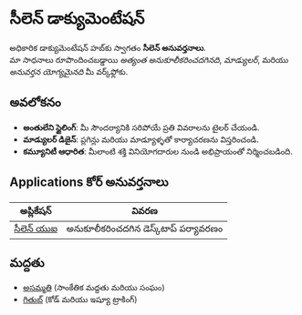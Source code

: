 # **సీలెన్ డాక్యుమెంటేషన్**

అధికారిక డాక్యుమెంటేషన్ హబ్‌కు స్వాగతం **సీలెన్ అనువర్తనాలు**.\
మా సాధనాలు రూపొందించబడ్డాయి *అత్యంత అనుకూలీకరించదగినది*, *మాడ్యులర్*, మరియు *అనువర్తన యోగ్యమైనది*
మీ వర్క్‌ఫ్లోకు.

## అవలోకనం

* **అంతులేని స్టైలింగ్**: మీ సౌందర్యానికి సరిపోయే ప్రతి వివరాలను టైలర్ చేయండి.
* **మాడ్యులర్ డిజైన్**: ప్లగిన్లు మరియు మాడ్యూళ్ళతో కార్యాచరణను విస్తరించండి.
* **కమ్యూనిటీ ఆధారిత**: మీలాంటి శక్తి వినియోగదారుల నుండి అభిప్రాయంతో నిర్మించబడింది.

## **Applications కోర్ అనువర్తనాలు**

| అప్లికేషన్                    | వివరణ                                  |
| ----------------------------- | -------------------------------------- |
| [సీలెన్ యుఐ](/apps/seelen-ui) | అనుకూలీకరించదగిన డెస్క్‌టాప్ పర్యావరణం |

## మద్దతు

* [అసమ్మతి](https://discord.gg/ABfASx5ZAJ) (సాంకేతిక మద్దతు మరియు సంఘం)
* [గితుబ్](https://github.com/Seelen-Inc) (కోడ్ మరియు ఇష్యూ ట్రాకింగ్)
